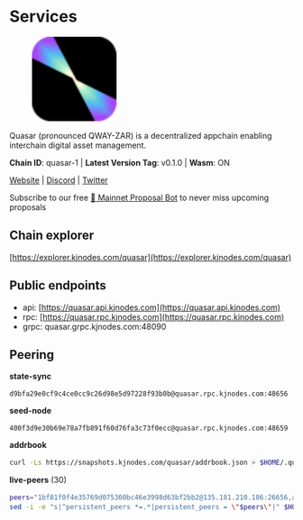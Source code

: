 # Services

<figure><img src="https://raw.githubusercontent.com/kj89/cosmos-images/main/logos/quasar.png" width="150" alt=""><figcaption></figcaption></figure>

Quasar (pronounced QWAY-ZAR) is a decentralized  appchain enabling interchain digital asset management.

**Chain ID**: quasar-1 | **Latest Version Tag**: v0.1.0 | **Wasm**: ON

[Website](https://www.quasar.fi) | [Discord](https://discord.gg/quasarfi) | [Twitter](https://twitter.com/QuasarFi)



Subscribe to our free [🤖 Mainnet Proposal Bot](https://t.me/kjnodes_proposal_bot) to never miss upcoming proposals


## Chain explorer
[https://explorer.kjnodes.com/quasar](https://explorer.kjnodes.com/quasar)

## Public endpoints

* api: [https://quasar.api.kjnodes.com](https://quasar.api.kjnodes.com)
* rpc: [https://quasar.rpc.kjnodes.com](https://quasar.rpc.kjnodes.com)
* grpc: quasar.grpc.kjnodes.com:48090

## Peering

**state-sync**

```text
d9bfa29e0cf9c4ce0cc9c26d98e5d97228f93b0b@quasar.rpc.kjnodes.com:48656
```

**seed-node**

```text
400f3d9e30b69e78a7fb891f60d76fa3c73f0ecc@quasar.rpc.kjnodes.com:48659
```

**addrbook**
```bash
curl -Ls https://snapshots.kjnodes.com/quasar/addrbook.json > $HOME/.quasarnode/config/addrbook.json
```

**live-peers** (30)
```bash
peers="1bf81f0f4e35769d075300bc46e3998d63bf2bb2@135.181.210.186:26656,a7d96dc929824613315dcc1c90fee119f28cc51f@134.65.193.189:26656,89757803f40da51678451735445ad40d5b15e059@169.155.169.149:26656,66e0a7d2c2fc75a91627085d0ac5681a35dfd408@37.252.184.234:26656,e726816f42831689eab9378d5d577f1d06d25716@176.9.188.21:26656,471518432477e31ea348af246c0b54095d41352c@134.65.195.144:26656,bcbc915effeb5e1f4e96670fd68d20a08ad4efa1@65.108.138.80:18256,2028d1984d4828fb5662225d12db1a8722b9bfab@135.181.215.62:4740,d7ea38275af96271fd66194dad3951ef38b8ba7c@193.70.33.64:18256,52c1443f58363c147393d7637116e8a0724329d4@51.89.7.235:26647,7e72f64aab40ddcb1a2cf3a8a5bbf99ee01fc6f0@65.108.9.164:10456,d11f867df7e498de0835e2d1b5bc34334c7337d1@65.109.31.114:2490,ff8bfc8a197e279810ccb21acdd987dfd6d3eb54@81.0.248.60:18256,298e0e1faf8a5da43514cc2908d2908658e732a0@38.146.3.148:18256,8688b59432d98b6ded8bed01c3c29d4892ae6e4f@38.146.3.149:18256,1c4d42123dc63fba03bc28d2b5a837879e7de979@162.55.245.149:2040,5a111b281852be31838ecf1202e59981e618355e@89.116.31.95:18256,e92601b6f2cb385b3544c2b5ff0c8dd5a8638ad4@65.108.137.36:26656,10e73ac4ab3f9e1edd89e1aa342eb4d4f11120f0@135.181.128.114:18256,6f9e244b6e225241c02b235f700c2b0788da982d@148.113.159.22:18256,88cc4d314c9804a9478e900b6f18a83ea58a98c6@57.128.20.163:18256,201eb8fc1e84beb4bdce8ae5614c7abb41e32edb@65.109.160.91:18256,e62ce06e60a986ed04d2e080876a41e3b57a5304@93.190.141.218:26656,bccdc6cb3a0785bf3ee65d98c38bdd62bb843285@141.95.157.139:18256,a40e1d5f63fad9e14edb9c95458b27f3c1de858c@116.203.236.246:26618,e1b058e5cfa2b836ddaa496b10911da62dcf182e@65.21.136.170:58656,1369d544be2680e031b57f30a8d18cbe8b17a8ef@54.38.73.121:26656,f2e7f8af9e5f72bcde83a8bc0ca05aded6d51a5e@103.180.28.199:26656,d9bfa29e0cf9c4ce0cc9c26d98e5d97228f93b0b@65.109.88.38:48656,c97640c7c53a32ff301c09b261bbccb35c286dba@65.109.50.30:26656"
sed -i -e "s|^persistent_peers *=.*|persistent_peers = \"$peers\"|" $HOME/.quasarnode/config/config.toml
```

